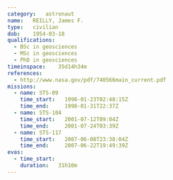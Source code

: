 ```yaml
---
category:	astronaut
name:	REILLY, James F.
type:	civilian
dob:	1954-03-18
qualifications:
  - BSc in geosciences
  - MSc in geosciences
  - PhD in geosciences
timeinspace:	35d14h34m
references:
  - http://www.nasa.gov/pdf/740566main_current.pdf
missions:
  - name: STS-89
    time_start:   1998-01-23T02:48:15Z
    time_end:     1998-01-31T22:37Z
  - name: STS-104
    time_start:   2001-07-12T09:04Z
    time_end:     2001-07-24T03:39Z
  - name: STS-117
    time_start:   2007-06-08T23:38:04Z
    time_end:     2007-06-22T19:49:39Z
evas:
  - time_start: 
    duration:   31h10m
---
```

